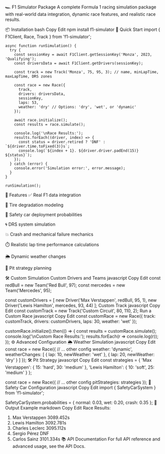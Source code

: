 🏎️ F1 Simulator Package
A complete Formula 1 racing simulation package with real-world data integration, dynamic race features, and realistic race results.

📦 Installation
bash
Copy
Edit
npm install f1-simulator
🚀 Quick Start
import { F1Client, Race, Track } from 'f1-simulator';
```
async function runSimulation() {
  try {
    const sessionKey = await F1Client.getSessionKey('Monza', 2023, 'Qualifying');
    const driversData = await F1Client.getDrivers(sessionKey);

    const track = new Track('Monza', 75, 95, 3); // name, minLapTime, maxLapTime, DRS zones

    const race = new Race({
      track,
      drivers: driversData,
      sessionKey,
      laps: 53,
      weather: 'dry' // Options: 'dry', 'wet', or 'dynamic'
    });

    await race.initialize();
    const results = race.simulate();

    console.log('\nRace Results:');
    results.forEach((driver, index) => {
      const status = driver.retired ? 'DNF' : `${driver.time.toFixed(3)}s`;
      console.log(`${index + 1}. ${driver.driver.padEnd(15)} ${status}`);
    });
  } catch (error) {
    console.error('Simulation error:', error.message);
  }
}

runSimulation();
```
🧰 Features
✅ Real F1 data integration

🛞 Tire degradation modeling

🚨 Safety car deployment probabilities

🌀 DRS system simulation

💥 Crash and mechanical failure mechanics

⏱️ Realistic lap time performance calculations

🌦️ Dynamic weather changes

🧠 Pit strategy planning

🛠️ Custom Simulation
Custom Drivers and Teams
javascript
Copy
Edit
const redBull = new Team('Red Bull', 97);
const mercedes = new Team('Mercedes', 95);

const customDrivers = [
  new Driver('Max Verstappen', redBull, 95, 1),
  new Driver('Lewis Hamilton', mercedes, 93, 44)
];
Custom Track
javascript
Copy
Edit
const customTrack = new Track('Custom Circuit', 80, 110, 2);
Run a Custom Race
javascript
Copy
Edit
const customRace = new Race({
  track: customTrack,
  drivers: customDrivers,
  laps: 30,
  weather: 'wet'
});

customRace.initialize().then(() => {
  const results = customRace.simulate();
  console.log('\nCustom Race Results:');
  results.forEach(r => console.log(r));
});
⚙️ Advanced Configuration
🌦️ Weather Simulation
javascript
Copy
Edit
const race = new Race({
  // ... other config
  weather: 'dynamic',
  weatherChanges: [
    { lap: 10, newWeather: 'wet' },
    { lap: 20, newWeather: 'dry' }
  ]
});
🛠️ Pit Strategy
javascript
Copy
Edit
const strategies = {
  'Max Verstappen': {
    15: 'hard',
    30: 'medium'
  },
  'Lewis Hamilton': {
    10: 'soft',
    25: 'medium'
  }
};

const race = new Race({
  // ... other config
  pitStrategies: strategies
});
🚓 Safety Car Configuration
javascript
Copy
Edit
import { SafetyCarSystem } from 'f1-simulator';

SafetyCarSystem.probabilities = {
  normal: 0.03,
  wet: 0.20,
  crash: 0.35
};
🧾 Output Example
markdown
Copy
Edit
Race Results:
1. Max Verstappen    3089.452s
2. Lewis Hamilton    3092.781s
3. Charles Leclerc   3095.112s
4. Sergio Pérez      DNF
5. Carlos Sainz      3101.334s
📚 API Documentation
For full API reference and advanced usage, see the API Docs.
